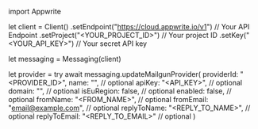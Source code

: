 import Appwrite

let client = Client()
    .setEndpoint("https://cloud.appwrite.io/v1") // Your API Endpoint
    .setProject("&lt;YOUR_PROJECT_ID&gt;") // Your project ID
    .setKey("&lt;YOUR_API_KEY&gt;") // Your secret API key

let messaging = Messaging(client)

let provider = try await messaging.updateMailgunProvider(
    providerId: "<PROVIDER_ID>",
    name: "<NAME>", // optional
    apiKey: "<API_KEY>", // optional
    domain: "<DOMAIN>", // optional
    isEuRegion: false, // optional
    enabled: false, // optional
    fromName: "<FROM_NAME>", // optional
    fromEmail: "email@example.com", // optional
    replyToName: "<REPLY_TO_NAME>", // optional
    replyToEmail: "<REPLY_TO_EMAIL>" // optional
)

